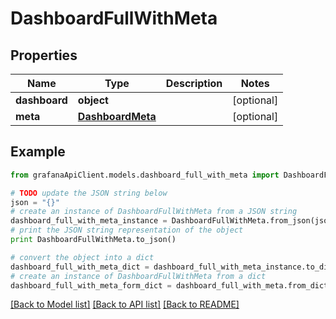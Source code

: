 # DashboardFullWithMeta


## Properties
Name | Type | Description | Notes
------------ | ------------- | ------------- | -------------
**dashboard** | **object** |  | [optional] 
**meta** | [**DashboardMeta**](DashboardMeta.md) |  | [optional] 

## Example

```python
from grafanaApiClient.models.dashboard_full_with_meta import DashboardFullWithMeta

# TODO update the JSON string below
json = "{}"
# create an instance of DashboardFullWithMeta from a JSON string
dashboard_full_with_meta_instance = DashboardFullWithMeta.from_json(json)
# print the JSON string representation of the object
print DashboardFullWithMeta.to_json()

# convert the object into a dict
dashboard_full_with_meta_dict = dashboard_full_with_meta_instance.to_dict()
# create an instance of DashboardFullWithMeta from a dict
dashboard_full_with_meta_form_dict = dashboard_full_with_meta.from_dict(dashboard_full_with_meta_dict)
```
[[Back to Model list]](../README.md#documentation-for-models) [[Back to API list]](../README.md#documentation-for-api-endpoints) [[Back to README]](../README.md)


